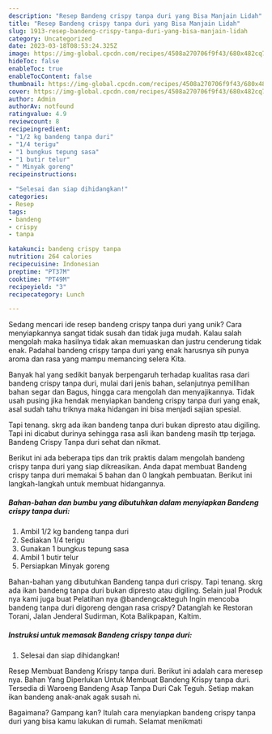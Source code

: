 ```yaml
---
description: "Resep Bandeng crispy tanpa duri yang Bisa Manjain Lidah"
title: "Resep Bandeng crispy tanpa duri yang Bisa Manjain Lidah"
slug: 1913-resep-bandeng-crispy-tanpa-duri-yang-bisa-manjain-lidah
category: Uncategorized
date: 2023-03-18T08:53:24.325Z
image: https://img-global.cpcdn.com/recipes/4508a270706f9f43/680x482cq70/bandeng-crispy-tanpa-duri-foto-resep-utama.jpg
hideToc: false
enableToc: true
enableTocContent: false
thumbnail: https://img-global.cpcdn.com/recipes/4508a270706f9f43/680x482cq70/bandeng-crispy-tanpa-duri-foto-resep-utama.jpg
cover: https://img-global.cpcdn.com/recipes/4508a270706f9f43/680x482cq70/bandeng-crispy-tanpa-duri-foto-resep-utama.jpg
author: Admin
authorAv: notfound
ratingvalue: 4.9
reviewcount: 8
recipeingredient:
- "1/2 kg bandeng tanpa duri"
- "1/4 terigu"
- "1 bungkus tepung sasa"
- "1 butir telur"
- " Minyak goreng"
recipeinstructions:

- "Selesai dan siap dihidangkan!"
categories:
- Resep
tags:
- bandeng
- crispy
- tanpa

katakunci: bandeng crispy tanpa 
nutrition: 264 calories
recipecuisine: Indonesian
preptime: "PT37M"
cooktime: "PT49M"
recipeyield: "3"
recipecategory: Lunch

---
```





Sedang mencari ide resep bandeng crispy tanpa duri yang unik? Cara menyiapkannya sangat tidak susah dan tidak juga mudah. Kalau salah mengolah maka hasilnya tidak akan memuaskan dan justru cenderung tidak enak. Padahal bandeng crispy tanpa duri yang enak harusnya sih punya aroma dan rasa yang mampu memancing selera Kita.





Banyak hal yang sedikit banyak berpengaruh terhadap kualitas rasa dari bandeng crispy tanpa duri, mulai dari jenis bahan, selanjutnya pemilihan bahan segar dan Bagus, hingga cara mengolah dan menyajikannya. Tidak usah pusing jika hendak menyiapkan bandeng crispy tanpa duri yang enak,      asal sudah tahu triknya maka hidangan ini bisa menjadi sajian spesial.














Tapi tenang. skrg ada ikan bandeng tanpa duri bukan dipresto atau digiling. Tapi ini dicabut durinya sehingga rasa asli ikan bandeng masih ttp terjaga. Bandeng Crispy Tanpa duri sehat dan nikmat.






Berikut ini ada beberapa tips dan trik praktis dalam mengolah bandeng crispy tanpa duri yang siap dikreasikan. Anda dapat membuat Bandeng crispy tanpa duri memakai 5 bahan dan 0 langkah pembuatan. Berikut ini langkah-langkah untuk membuat hidangannya.

<!--inarticleads1-->

##### Bahan-bahan dan bumbu yang dibutuhkan dalam menyiapkan Bandeng crispy tanpa duri:

1. Ambil 1/2 kg bandeng tanpa duri
1. Sediakan 1/4 terigu
1. Gunakan 1 bungkus tepung sasa
1. Ambil 1 butir telur
1. Persiapkan  Minyak goreng


Bahan-bahan yang dibutuhkan Bandeng tanpa duri crispy. Tapi tenang. skrg ada ikan bandeng tanpa duri bukan dipresto atau digiling. Selain jual Produk nya kami juga buat Pelatihan nya @bandengcakteguh Ingin mencoba bandeng tanpa duri digoreng dengan rasa crispy? Datanglah ke Restoran Torani, Jalan Jenderal Sudirman, Kota Balikpapan, Kaltim. 

<!--inarticleads2-->

##### Instruksi untuk memasak Bandeng crispy tanpa duri:


1. Selesai dan siap dihidangkan!

Resep Membuat Bandeng Krispy tanpa duri. Berikut ini adalah cara meresep nya. Bahan Yang Diperlukan Untuk Membuat Bandeng Krispy tanpa duri. Tersedia di Waroeng Bandeng Asap Tanpa Duri Cak Teguh. Setiap makan ikan bandeng anak-anak agak susah ni. 

Bagaimana? Gampang kan? Itulah cara menyiapkan bandeng crispy tanpa duri yang bisa kamu lakukan di rumah. Selamat menikmati
